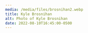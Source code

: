 ```yaml
---
media: /media/files/brosnihan2.webp
title: Kyle Brosnihan
alt: Photo of Kyle Brosnihan
date: 2022-08-10T16:45:00-0500
---
```

